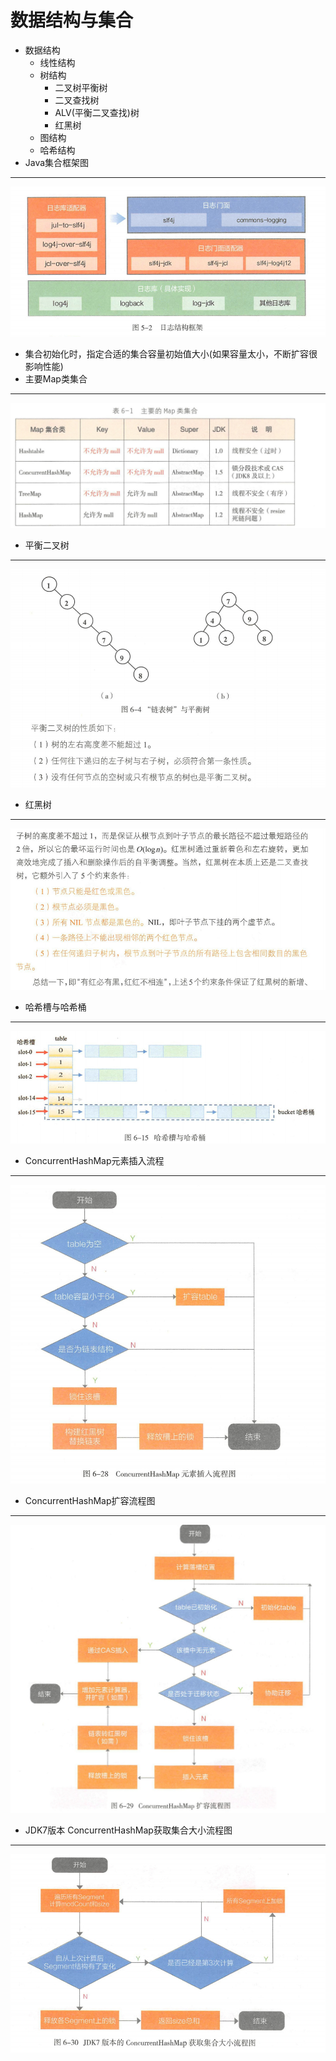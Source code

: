 # 数据结构与集合
+ 数据结构
	+ 线性结构
	+ 树结构
		+ 二叉树平衡树
		+ 二叉查找树
		+ ALV(平衡二叉查找)树
		+ 红黑树
	+ 图结构
	+ 哈希结构
+ Java集合框架图
---
![Java集合框架图](pictures/Java集合框架图.png)
+ 集合初始化时，指定合适的集合容量初始值大小(如果容量太小，不断扩容很影响性能)
+ 主要Map类集合
---
![主要Map类集合](pictures/主要Map类集合.png)
+ 平衡二叉树
---
![平衡二叉树](pictures/平衡二叉树.png)
+ 红黑树
---
![红黑树](pictures/红黑树.png)
+ 哈希槽与哈希桶
---
![哈希槽与哈希桶](pictures/哈希槽与哈希桶.png)
+ ConcurrentHashMap元素插入流程
---
![ConcurrentHashMap元素插入流程](pictures/ConcurrentHashMap元素插入流程.png)
+ ConcurrentHashMap扩容流程图
---
![ConcurrentHashMap扩容流程图](pictures/ConcurrentHashMap扩容流程图.png)
+ JDK7版本 ConcurrentHashMap获取集合大小流程图
---
![JDK7版本 ConcurrentHashMap获取集合大小流程图](pictures/JDK7版本ConcurrentHashMap获取集合大小流程图.png)